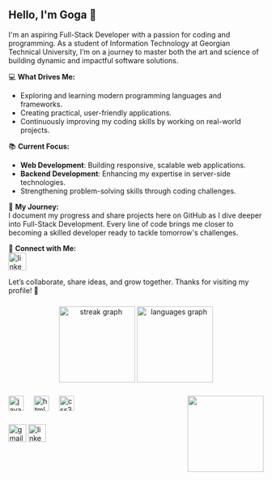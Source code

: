 <h2 align="left">Hello, I'm Goga 👋</h2> 
I'm an aspiring Full-Stack Developer with a passion for coding and programming. As a student of Information Technology at Georgian Technical University, I’m on a journey to master both the art and science of building dynamic and impactful software solutions.  

💻 **What Drives Me:**  
- Exploring and learning modern programming languages and frameworks.  
- Creating practical, user-friendly applications.  
- Continuously improving my coding skills by working on real-world projects.  

📚 **Current Focus:**  
- **Web Development**: Building responsive, scalable web applications.  
- **Backend Development**: Enhancing my expertise in server-side technologies.  
- Strengthening problem-solving skills through coding challenges.  

🌟 **My Journey:**  
I document my progress and share projects here on GitHub as I dive deeper into Full-Stack Development. Every line of code brings me closer to becoming a skilled developer ready to tackle tomorrow's challenges.  

🔗 **Connect with Me:**  
<a href="https://www.linkedin.com/in/goga-gabelia-05981633a/" target="_blank">
    <img src="https://img.shields.io/static/v1?message=LinkedIn&logo=linkedin&label=&color=0077B5&logoColor=white&labelColor=&style=for-the-badge" height="35" alt="linkedin logo"  />
</a>

Let’s collaborate, share ideas, and grow together. Thanks for visiting my profile! 🚀

###

<div align="center">
  <img src="https://streak-stats.demolab.com?user=skyengineer1&locale=en&mode=daily&theme=dracula&hide_border=false&border_radius=5" height="150" alt="streak graph"  />
  <img src="https://github-readme-stats.vercel.app/api/top-langs?username=skyengineer1&locale=en&hide_title=false&layout=compact&card_width=320&langs_count=5&theme=dracula&hide_border=false" height="150" alt="languages graph"  />
</div>

###

<img align="right" height="150" src="https://i.giphy.com/media/v1.Y2lkPTc5MGI3NjExdW40anY0cnRzaDRrc2tzeXl5ZHZpeDJsZnN6c2w5aHIyOWsxd2E5cSZlcD12MV9pbnRlcm5hbF9naWZfYnlfaWQmY3Q9Zw/Ws6T5PN7wHv3cY8xy8/giphy.gif"  />

###

<div align="left">
  <img src="https://cdn.jsdelivr.net/gh/devicons/devicon/icons/javascript/javascript-original.svg" height="30" alt="javascript logo"  />
  <img width="12" />
  <img src="https://cdn.jsdelivr.net/gh/devicons/devicon/icons/html5/html5-original.svg" height="30" alt="html5 logo"  />
  <img width="12" />
  <img src="https://cdn.jsdelivr.net/gh/devicons/devicon/icons/css3/css3-original.svg" height="30" alt="css3 logo"  />
</div>

###

<div align="left">
  <img src="https://img.shields.io/static/v1?message=Gmail&logo=gmail&label=&color=D14836&logoColor=white&labelColor=&style=for-the-badge" height="35" alt="gmail logo"  />
  <a href="https://www.linkedin.com/in/goga-gabelia-05981633a/" target="_blank">
    <img src="https://img.shields.io/static/v1?message=LinkedIn&logo=linkedin&label=&color=0077B5&logoColor=white&labelColor=&style=for-the-badge" height="35" alt="linkedin logo"  />
  </a>
</div>

###

<br clear="both">


###
